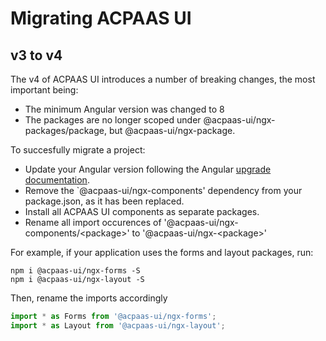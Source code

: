 # Migrating ACPAAS UI

## v3 to v4
The v4 of ACPAAS UI introduces a number of breaking changes, the most important being:
- The minimum Angular version was changed to 8
- The packages are no longer scoped under @acpaas-ui/ngx-packages/package, but @acpaas-ui/ngx-package.

To succesfully migrate a project:
- Update your Angular version following the Angular [upgrade documentation](https://update.angular.io/).
- Remove the `@acpaas-ui/ngx-components' dependency from your package.json, as it has been replaced.
- Install all ACPAAS UI components as separate packages.
- Rename all import occurences of '@acpaas-ui/ngx-components/<package\>' to '@acpaas-ui/ngx-<package\>'

For example, if your application uses the forms and layout packages, run:
````shell
npm i @acpaas-ui/ngx-forms -S
npm i @acpaas-ui/ngx-layout -S
````

Then, rename the imports accordingly
````typescript
import * as Forms from '@acpaas-ui/ngx-forms';
import * as Layout from '@acpaas-ui/ngx-layout';
````
